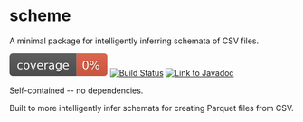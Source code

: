 # scheme

A minimal package for intelligently inferring schemata of CSV files.

![JaCoCo Java Code Coverage Score](target/coverage.svg) [![Build Status](https://travis-ci.com/awwsmm/scheme.svg?branch=master)](https://travis-ci.com/awwsmm/scheme) [![Link to Javadoc](https://awwsmm.github.io/scheme/javadoc.svg)](https://awwsmm.github.io/scheme/)

Self-contained -- no dependencies.

Built to more intelligently infer schemata for creating Parquet files from CSV.